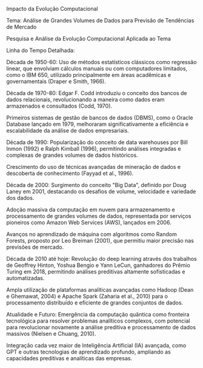 Impacto da Evolução Computacional

Tema: Análise de Grandes Volumes de Dados para Previsão de Tendências de Mercado

Pesquisa e Análise da Evolução Computacional Aplicada ao Tema

Linha do Tempo Detalhada:

Década de 1950-60: Uso de métodos estatísticos clássicos como regressão linear, que envolviam cálculos manuais ou com computadores limitados, como o IBM 650, utilizado principalmente em áreas acadêmicas e governamentais (Draper e Smith, 1966).

Década de 1970-80: Edgar F. Codd introduziu o conceito dos bancos de dados relacionais, revolucionando a maneira como dados eram armazenados e consultados (Codd, 1970).

Primeiros sistemas de gestão de bancos de dados (DBMS), como o Oracle Database lançado em 1979, melhoraram significativamente a eficiência e escalabilidade da análise de dados empresariais.

Década de 1990: Popularização do conceito de data warehouses por Bill Inmon (1992) e Ralph Kimball (1996), permitindo análises integradas e complexas de grandes volumes de dados históricos.

Crescimento do uso de técnicas avançadas de mineração de dados e descoberta de conhecimento (Fayyad et al., 1996).

Década de 2000: Surgimento do conceito "Big Data", definido por Doug Laney em 2001, destacando os desafios de volume, velocidade e variedade dos dados.

Adoção massiva da computação em nuvem para armazenamento e processamento de grandes volumes de dados, representada por serviços pioneiros como Amazon Web Services (AWS), lançados em 2006.

Avanços no aprendizado de máquina com algoritmos como Random Forests, proposto por Leo Breiman (2001), que permitiu maior precisão nas previsões de mercado.

Década de 2010 até hoje: Revolução do deep learning através dos trabalhos de Geoffrey Hinton, Yoshua Bengio e Yann LeCun, ganhadores do Prêmio Turing em 2018, permitindo análises preditivas altamente sofisticadas e automatizadas.

Ampla utilização de plataformas analíticas avançadas como Hadoop (Dean e Ghemawat, 2004) e Apache Spark (Zaharia et al., 2010) para o processamento distribuído e eficiente de grandes conjuntos de dados.

Atualidade e Futuro: Emergência da computação quântica como fronteira tecnológica para resolver problemas analíticos complexos, com potencial para revolucionar novamente a análise preditiva e processamento de dados massivos (Nielsen e Chuang, 2010).

Integração cada vez maior de Inteligência Artificial (IA) avançada, como GPT e outras tecnologias de aprendizado profundo, ampliando as capacidades preditivas e analíticas das empresas.

